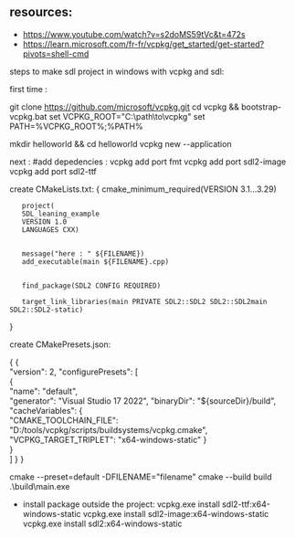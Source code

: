 
## resources:
   - https://www.youtube.com/watch?v=s2doMS59tVc&t=472s
   - https://learn.microsoft.com/fr-fr/vcpkg/get_started/get-started?pivots=shell-cmd


steps to make sdl project in windows with vcpkg and sdl:


first time :

 git clone https://github.com/microsoft/vcpkg.git
 cd vcpkg && bootstrap-vcpkg.bat
 set VCPKG_ROOT="C:\path\to\vcpkg"
 set PATH=%VCPKG_ROOT%;%PATH%
 
 mkdir helloworld && cd helloworld
 vcpkg new --application
 
 
 
next :
 #add depedencies :
 vcpkg add port fmt
 vcpkg add port sdl2-image 
vcpkg add port sdl2-ttf

 
 create CMakeLists.txt:
   {
       cmake_minimum_required(VERSION 3.1...3.29)

       project(
       SDL_leaning_example
       VERSION 1.0
       LANGUAGES CXX)


       message("here : " ${FILENAME})
       add_executable(main ${FILENAME}.cpp)


       find_package(SDL2 CONFIG REQUIRED)

       target_link_libraries(main PRIVATE SDL2::SDL2 SDL2::SDL2main SDL2::SDL2-static)
   }
	

create CMakePresets.json:
 
 
 {
	{  
    "version": 2,
    "configurePresets": 
          [     
              {       
                  "name": "default",       
                  "generator": "Visual Studio 17 2022",
                  "binaryDir": "${sourceDir}/build",       
                  "cacheVariables":
                  {         
                      "CMAKE_TOOLCHAIN_FILE": "D:/tools/vcpkg/scripts/buildsystems/vcpkg.cmake",
                      "VCPKG_TARGET_TRIPLET": "x64-windows-static"
                  }     
              }   
          ]
    }
 }
 
 
 
 cmake --preset=default -DFILENAME="filename"
 cmake --build build
 .\build\main.exe



- install package outside the project:
 vcpkg.exe install sdl2-ttf:x64-windows-static
 vcpkg.exe install sdl2-image:x64-windows-static
 vcpkg.exe install sdl2:x64-windows-static
